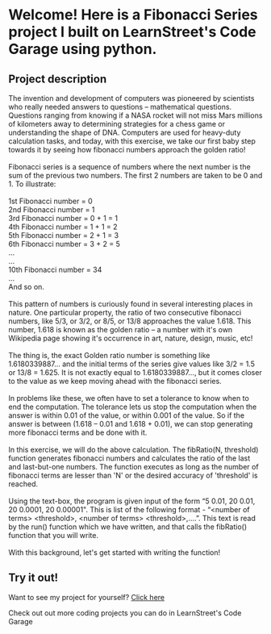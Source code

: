
Welcome! Here is a Fibonacci Series project I built on LearnStreet's Code Garage using python.
===============================================================================================================

Project description
-------------------------

The invention and development of computers was pioneered by scientists who really needed answers to questions – mathematical questions. Questions ranging from knowing if a NASA rocket will not miss Mars millions of kilometers away to determining strategies for a chess game or understanding the shape of DNA. Computers are used for heavy-duty calculation tasks, and today, with this exercise, we take our first baby step towards it by seeing how fibonacci numbers approach the golden ratio!<br>
<br>
Fibonacci series is a sequence of numbers where the next number is the sum of the previous two numbers. The first 2 numbers are taken to be 0 and 1. To illustrate:<br>
<br>
1st Fibonacci number = 0<br>
2nd Fibonacci number = 1<br>
3rd Fibonacci number = 0 + 1 = 1<br>
4th Fibonacci number = 1 + 1 = 2<br>
5th Fibonacci number = 2 + 1 = 3<br>
6th Fibonacci number = 3 + 2 = 5<br>
…<br>
…<br>
10th Fibonacci number = 34<br>
…<br>
And so on.<br>
<br>
This pattern of numbers is curiously found in several interesting places in nature. One particular property, the ratio of two consecutive fibonacci numbers, like 5/3, or 3/2, or 8/5, or 13/8 approaches the value 1.618. This number, 1.618 is known as the golden ratio – a number with it's own Wikipedia page showing it's occurrence in art, nature, design, music, etc!<br>
<br>
The thing is, the exact Golden ratio number is something like 1.6180339887... and the initial terms of the series give values like 3/2 = 1.5 or 13/8 = 1.625. It is not exactly equal to 1.6180339887..., but it comes closer to the value as we keep moving ahead with the fibonacci series.<br>
<br>
In problems like these, we often have to set a tolerance to know when to end the computation. The tolerance lets us stop the computation when the answer is within 0.01 of the value, or within 0.001 of the value. So if the answer is between (1.618 – 0.01 and 1.618 + 0.01), we can stop generating more fibonacci terms and be done with it.<br>
<br>
In this exercise, we will do the above calculation. The fibRatio(N, threshold) function generates fibonacci numbers and calculates the ratio of the last and last-but-one numbers. The function executes as long as the number of fibonacci terms are lesser than 'N' or the desired accuracy of 'threshold' is reached.<br>
<br>
Using the text-box, the program is given input of the form “5 0.01, 20 0.01, 20 0.0001, 20 0.00001". This is list of the following format - “&lt;number of terms&gt; &lt;threshold&gt;, &lt;number of terms&gt; &lt;threshold&gt;,....”. This text is read by the run() function which we have written, and that calls the fibRatio() function that you will write.<br>
<br>
With this background, let's get started with writing the function!<br>

Try it out!
--------------

Want to see my project for yourself? [Click here](http://www.learnstreet.com//view_profile/519a6ebc76b99c174f001c37/project)

Check out out more coding projects you can do in LearnStreet's Code Garage
		